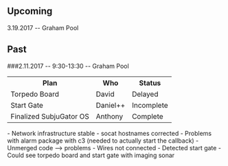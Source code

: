 ## Upcoming
3.19.2017 -- Graham Pool

## Past

###2.11.2017 -- 9:30-13:30 -- Graham Pool
<table>
<tr>
<th>Plan</th>
<th>Who</th>
<th>Status</th>
</tr>

<tr>
<td>Torpedo Board</td>
<td>David</td>
<td>Delayed</td>
</tr>

<tr>
<td>Start Gate</td>
<td>Daniel++</td>
<td>Incomplete</td>
</tr>

<tr>
<td>Finalized SubjuGator OS</td>
<td>Anthony</td>
<td>Complete</td>
</tr>

</table>
- Network infrastructure stable
- socat hostnames corrected
- Problems with alarm package with c3 (needed to actually start the callback) 
- Unmerged code --> problems
- Wires not connected
- Detected start gate
- Could see torpedo board and start gate with imaging sonar

